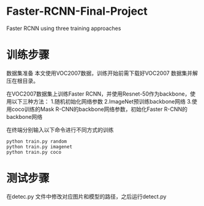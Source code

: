 # Faster-RCNN-Final-Project
Faster RCNN using three training approaches

# 训练步骤
数据集准备 本文使用VOC2007数据，训练开始前需下载好VOC2007 数据集并解压在根目录。

在VOC2007数据集上训练Faster RCNN，并使用Resnet-50作为backbone，使用以下三种方法：
1.随机初始化网络参数
2.ImageNet预训练backbone网络
3.使用coco训练的Mask R-CNN的backbone网络参数，初始化Faster R-CNN的backbone网络

在终端分别输入以下命令进行不同方式的训练
```
python train.py random
python train.py imagenet
python train.py coco
```
# 测试步骤
在detec.py 文件中修改对应图片和模型的路径，之后运行detect.py
